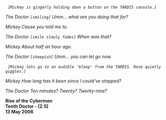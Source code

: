 _&nbsp;_ _`[Mickey is gingerly holding down a button on the TARDIS console.]`_

_The Doctor_ _`[smiling]` Umm... what are you doing that for?_

_Mickey_ _Cause you told me to._

_The Doctor_ _`[smile slowly fades]` When was that?_

_Mickey_ _About half an hour ago._

_The Doctor_ _`[sheepish]` Umm... you can let go now._

_&nbsp;_ _`[Mickey lets go to an audible 'bleep' from the TARDIS. Rose quietly giggles.]`_

_Mickey_ _How long has it been since I could've stopped?_

_The Doctor_ _Ten minutes? Twenty? Twenty-nine?_

**Rise of the Cybermen  
Tenth Doctor - [2.5]  
13 May 2006**